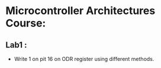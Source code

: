# Microcontroller Architectures Course:

## Lab1 : 
- Write 1 on pit 16 on ODR register using different methods.





